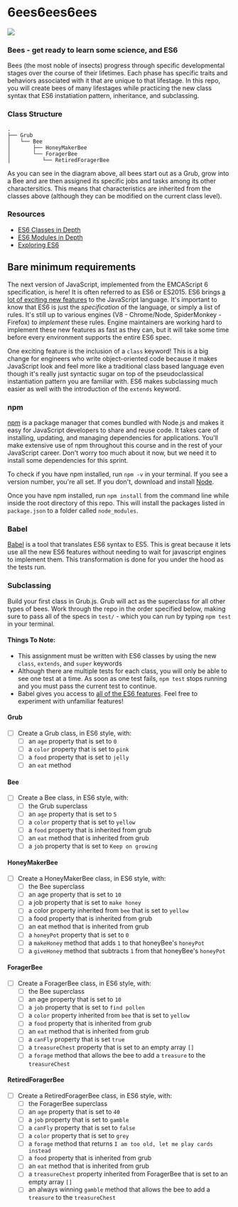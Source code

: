 # 6ees6ees6ees

![](http://i.imgur.com/qrLEV.gif)

### Bees - get ready to learn some science, and ES6

Bees (the most noble of insects) progress through specific developmental stages over the course of their lifetimes. Each phase has specific traits and behaviors associated with it that are unique to that lifestage. In this repo, you will create bees of many lifestages while practicing the new class syntax that ES6 instatiation pattern, inheritance, and subclassing.

### Class Structure

    .
    ├── Grub
    │   └── Bee
    │       ├── HoneyMakerBee
    │       └── ForagerBee
    │          └── RetiredForagerBee

As you can see in the diagram above, all bees start out as a Grub, grow into a Bee and are then assigned its specific jobs and tasks among its other charactersitics. This means that characteristics are inherited from the classes above (although they can be modified on the current class level).

### Resources
* [ES6 Classes in Depth](https://ponyfoo.com/articles/es6-classes-in-depth)
* [ES6 Modules in Depth](https://hacks.mozilla.org/2015/08/es6-in-depth-modules/)
* [Exploring ES6](http://exploringjs.com/es6/ch_classes.html)

## Bare minimum requirements

The next version of JavaScript, implemented from the EMCAScript 6 specification, is here! It is often referred to as ES6 or ES2015. ES6 brings [a lot of exciting new features](https://ponyfoo.com/articles/es6) to the JavaScript language. It's important to know that ES6 is just the *specification* of the language, or simply a list of rules. It's still up to various engines (V8 - Chrome/Node, SpiderMonkey - Firefox) to *implement* these rules. Engine maintainers are working hard to implement these new features as fast as they can, but it will take some time before every environment supports the entire ES6 spec.

One exciting feature is the inclusion of a `class` keyword! This is a big change for engineers who write object-oriented code because it makes JavaScript look and feel more like a traditional class based language even though it's really just syntactic sugar on top of the pseudoclassical instantiation pattern you are familiar with. ES6 makes subclassing much easier as well with the introduction of the `extends` keyword.

### npm

[npm](https://www.npmjs.com/) is a package manager that comes bundled with Node.js and makes it easy for JavaScript developers to share and reuse code. It takes care of installing, updating, and managing dependencies for applications. You'll make extensive use of npm throughout this course and in the rest of your JavaScript career. Don't worry too much about it now, but we need it to install some dependencies for this sprint.

To check if you have npm installed, run `npm -v` in your terminal. If you see a version number, you're all set. If you don't, download and install [Node](https://nodejs.org/en/).

Once you have npm installed, run `npm install` from the command line while inside the root directory of this repo. This will install the packages listed in `package.json` to a folder called `node_modules`.

### Babel

[Babel](http://babeljs.io/) is a tool that translates ES6 syntax to ES5. This is great because it lets use all the new ES6 features without needing to wait for javascript engines to implement them. This transformation is done for you under the hood as the tests run.

### Subclassing

Build your first class in Grub.js. Grub will act as the superclass for all other types of bees. Work through the repo in the order specified below, making sure to pass all of the specs in `test/` - which you can run by typing `npm test` in your terminal.

#### Things To Note:
- This assignment must be written with ES6 classes by using the new `class`, `extends`, and `super` keywords
- Although there are multiple tests for each class, you will only be able to see one test at a time. As soon as one test fails, `npm test` stops running and you must pass the current test to continue.
- Babel gives you access to [all of the ES6 features](https://ponyfoo.com/articles/es6). Feel free to experiment with unfamiliar features!

#### Grub
- [ ] Create a Grub class, in ES6 style, with:
  - [ ] an `age` property that is set to `0`
  - [ ] a `color` property that is set to `pink`
  - [ ] a `food` property that is set to `jelly`
  - [ ] an `eat` method

#### Bee
- [ ] Create a Bee class, in ES6 style, with:
  - [ ] the Grub superclass
  - [ ] an `age` property that is set to `5`
  - [ ] a `color` property that is set to `yellow`
  - [ ] a `food` property that is inherited from grub
  - [ ] an `eat` method that is inherited from grub
  - [ ] a `job` property that is set to `Keep on growing`

#### HoneyMakerBee
- [ ] Create a HoneyMakerBee class, in ES6 style, with:
  - [ ] the Bee superclass
  - [ ] an age property that is set to `10`
  - [ ] a job property that is set to `make honey`
  - [ ] a color property inherited from `bee` that is set to `yellow`
  - [ ] a food property that is inherited from grub
  - [ ] an eat method that is inherited from grub
  - [ ] a `honeyPot` property that is set to `0`
  - [ ] a `makeHoney` method that adds `1` to that honeyBee's `honeyPot`
  - [ ] a `giveHoney` method that subtracts `1` from that honeyBee's `honeyPot`

#### ForagerBee
- [ ] Create a ForagerBee class, in ES6 style, with:
  - [ ] the Bee superclass
  - [ ] an age property that is set to `10`
  - [ ] a `job` property that is set to `find pollen`
  - [ ] a `color` property inherited from `bee` that is set to `yellow`
  - [ ] a `food` property that is inherited from grub
  - [ ] an `eat` method that is inherited from grub
  - [ ] a `canFly` property that is set `true`
  - [ ] a `treasureChest` property that is set to an empty array `[]`
  - [ ] a `forage` method that allows the bee to add a `treasure` to the `treasureChest`

#### RetiredForagerBee
- [ ] Create a RetiredForagerBee class, in ES6 style, with:
  - [ ] the ForagerBee superclass
  - [ ] an `age` property that is set to `40`
  - [ ] a `job` property that is set to `gamble`
  - [ ] a `canFly` property that is set to `false`
  - [ ] a `color` property that is set to `grey`
  - [ ] a `forage` method that returns `I am too old, let me play cards instead`
  - [ ] a `food` property that is inherited from grub
  - [ ] an `eat` method that is inherited from grub
  - [ ] a `treasureChest` property inherited from ForagerBee that is set to an empty array `[]`
  - [ ] an always winning `gamble` method that allows the bee to add a `treasure` to the `treasureChest`
